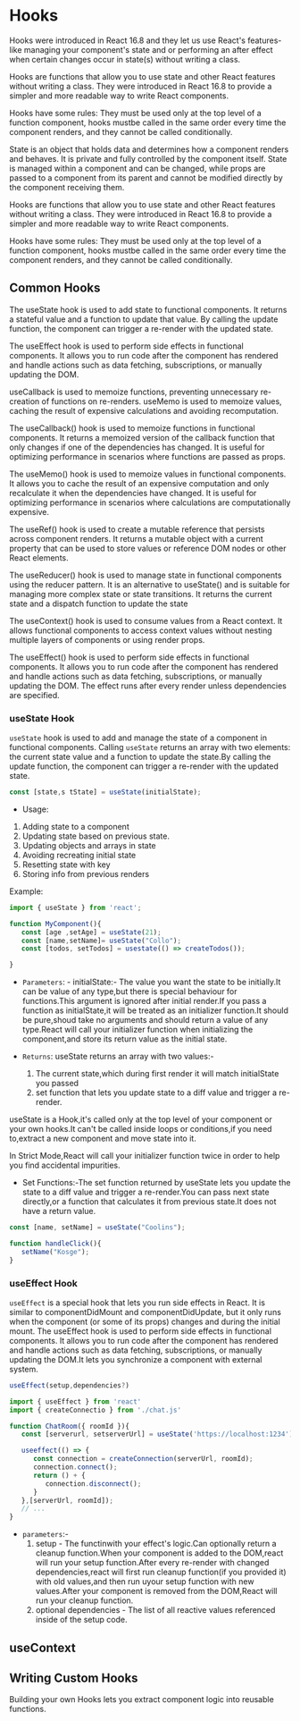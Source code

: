 # Hooks

Hooks were introduced in React 16.8 and they let us use React's features-like managing your component's state and or performing an after effect when certain changes occur in state(s) without writing a class.

Hooks are functions that allow you to use state and other React features without writing a class. They were introduced in React 16.8 to provide a simpler and more readable way to write React components.

Hooks have some rules: They must be used only at the top level of a function component, hooks mustbe called in the same order every time the component renders, and they cannot be called conditionally.

State is an object that holds data and determines how a component renders and behaves. It is private and fully controlled by the component itself.
State is managed within a component and can be changed, while props are passed to a component from its parent and cannot be modified directly by the component receiving them.

Hooks are functions that allow you to use state and other React features without writing a class. They were introduced in React 16.8 to provide a simpler and more readable way to write React components.

Hooks have some rules: They must be used only at the top level of a function
component, hooks mustbe called in the same order every time the component
renders, and they cannot be called conditionally.

## Common Hooks

The useState hook is used to add state to functional components. It returns a stateful
value and a function to update that value. By calling the update function, the
component can trigger a re-render with the updated state.

The useEffect hook is used to perform side effects in functional components. It allows
you to run code after the component has rendered and handle actions such as data
fetching, subscriptions, or manually updating the DOM.

useCallback is used to memoize functions, preventing unnecessary re-creation of
functions on re-renders. useMemo is used to memoize values, caching the result of
expensive calculations and avoiding recomputation.

The useCallback() hook is used to memoize functions in functional components. It
returns a memoized version of the callback function that only changes if one of the
dependencies has changed. It is useful for optimizing performance in scenarios
where functions are passed as props.

The useMemo() hook is used to memoize values in functional components. It allows
you to cache the result of an expensive computation and only recalculate it when the
dependencies have changed. It is useful for optimizing performance in scenarios
where calculations are computationally expensive.

The useRef() hook is used to create a mutable reference that persists across
component renders. It returns a mutable object with a current property that can be
used to store values or reference DOM nodes or other React elements.

The useReducer() hook is used to manage state in functional components using the
reducer pattern. It is an alternative to useState() and is suitable for managing more
complex state or state transitions. It returns the current state and a dispatch function
to update the state

The useContext() hook is used to consume values from a React context. It allows
functional components to access context values without nesting multiple layers of
components or using render props.

The useEffect() hook is used to perform side effects in functional components. It
allows you to run code after the component has rendered and handle actions such
as data fetching, subscriptions, or manually updating the DOM. The effect runs after
every render unless dependencies are specified.

### useState Hook

`useState` hook is used to add and manage the state of a component in functional components. Calling `useState` returns an array with two elements: the current state value and a function to update the state.By calling the update function, the component can trigger a re-render with the updated state.

```js
const [state,s tState] = useState(initialState);
```

- Usage:

1. Adding state to a component
2. Updating state based on previous state.
3. Updating objects and arrays in state
4. Avoiding recreating initial state
5. Resetting state with key
6. Storing info from previous renders

Example:

```js
import { useState } from 'react';

function MyComponent(){
   const [age ,setAge] = useState(21);
   const [name,setName]= useState("Collo");
   const [todos, setTodos] = usestate(() => createTodos());

}
```

- `Parameters`: - initialState:- The value you want the state to be initially.It can be value of any type,but there is special behaviour for functions.This argument is ignored after initial render.If you pass a function as initialState,it will be treated as an initializer function.It should be pure,shoud take no arguments and should return a value of any type.React will call your initializer function when initializing the component,and store its return value as the initial state.

- `Returns`: useState returns an array with two values:-
   1. The current state,which during first render it will match initialState you passed
   2. set function that lets you update state to a diff value and trigger a re-render.

useState is a Hook,it's called only at the top level of your component or your own hooks.It can't be called inside loops or conditions,if you need to,extract a new component and move state into it.

In Strict Mode,React will call your initializer function twice in order to help you find accidental impurities.

- Set Functions:-The set function returned by useState lets you update the state to a diff value and trigger a re-render.You can pass next state directly,or a function that calculates it from previous state.It does not have a return value.

```js
const [name, setName] = useState("Coolins");

function handleClick(){
   setName("Kosge");
}
```

### useEffect Hook

`useEffect` is a special hook that lets you run side effects in React. It is similar to componentDidMount and componentDidUpdate, but it only runs when the component (or some of its props) changes and during the initial mount.
The useEffect hook is used to perform side effects in functional components. It allows you to run code after the component has rendered and handle actions such as data fetching, subscriptions, or manually updating the DOM.It lets you synchronize a component with external system.

```js
useEffect(setup,dependencies?)
```

```js
import { useEffect } from 'react'
import { createConnectio } from './chat.js'

function ChatRoom({ roomId }){
   const [serverurl, setserverUrl] = useState('https://localhost:1234');

   useeffect(() => {
      const connection = createConnection(serverUrl, roomId);
      connection.connect();
      return () + {
         connection.disconnect();
      }
   },[serverUrl, roomId]);
   // ...
}
```

- `parameters`:-
   1. setup - The functinwith your effect's logic.Can optionally return a cleanup function.When your component is added to the DOM,react will run your setup function.After every re-render with changed dependencies,react will first run cleanup function(if you provided it) with old values,and then run uyour setup function with new values.After your component is removed from the DOM,React will run your cleanup function.
   2. optional dependencies - The list of all reactive values referenced inside of the setup code.

## useContext

## Writing Custom Hooks

Building your own Hooks lets you extract component logic into reusable functions.
